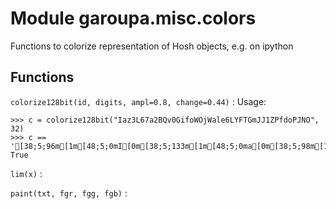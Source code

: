Module garoupa.misc.colors
==========================
Functions to colorize representation of Hosh objects, e.g. on ipython

Functions
---------

    
`colorize128bit(id, digits, ampl=0.8, change=0.44)`
:   Usage:
    
    >>> c = colorize128bit("Iaz3L67a2BQv0GifoWOjWale6LYFTGmJJ1ZPfdoPJNO", 32)
    >>> c == '[38;5;96m[1m[48;5;0mI[0m[38;5;133m[1m[48;5;0ma[0m[38;5;98m[1m[48;5;0mz[0m[38;5;138m[1m[48;5;0m3[0m[38;5;168m[1m[48;5;0mL[0m[38;5;97m[1m[48;5;0m6[0m[38;5;96m[1m[48;5;0m7[0m[38;5;133m[1m[48;5;0ma[0m[38;5;134m[1m[48;5;0m2[0m[38;5;140m[1m[48;5;0mB[0m[38;5;176m[1m[48;5;0mQ[0m[38;5;175m[1m[48;5;0mv[0m[38;5;170m[1m[48;5;0m0[0m[38;5;248m[1m[48;5;0mG[0m[38;5;168m[1m[48;5;0mi[0m[38;5;133m[1m[48;5;0mf[0m[38;5;96m[1m[48;5;0mo[0m[38;5;133m[1m[48;5;0mW[0m[38;5;98m[1m[48;5;0mO[0m[38;5;138m[1m[48;5;0mj[0m[38;5;168m[1m[48;5;0mW[0m[38;5;97m[1m[48;5;0ma[0m[38;5;96m[1m[48;5;0ml[0m[38;5;133m[1m[48;5;0me[0m[38;5;134m[1m[48;5;0m6[0m[38;5;140m[1m[48;5;0mL[0m[38;5;176m[1m[48;5;0mY[0m[38;5;175m[1m[48;5;0mF[0m[38;5;170m[1m[48;5;0mT[0m[38;5;248m[1m[48;5;0mG[0m[38;5;168m[1m[48;5;0mm[0m[38;5;133m[1m[48;5;0mJ[0m[38;5;96m[1m[48;5;0mJ[0m[38;5;133m[1m[48;5;0m1[0m[38;5;98m[1m[48;5;0mZ[0m[38;5;138m[1m[48;5;0mP[0m[38;5;168m[1m[48;5;0mf[0m[38;5;97m[1m[48;5;0md[0m[38;5;96m[1m[48;5;0mo[0m[38;5;133m[1m[48;5;0mP[0m[38;5;134m[1m[48;5;0mJ[0m[38;5;140m[1m[48;5;0mN[0m[38;5;176m[1m[48;5;0mO[0m'
    True

    
`lim(x)`
:   

    
`paint(txt, fgr, fgg, fgb)`
: